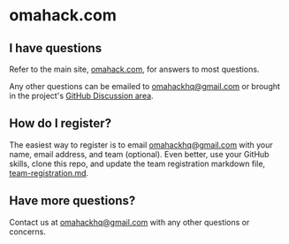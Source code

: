 # omahack.com

## I have questions

Refer to the main site, <a href="https://omahack.com" target="_blank">omahack.com</a>, for answers to most questions.

Any other questions can be emailed to <a href="mailto: omahackhq@gmail.com">omahackhq@gmail.com</a> or brought in the project's <a href="https://github.com/omahack/omahack.com/discussions" target="_blank">GitHub Discussion area</a>.

## How do I register?

The easiest way to register is to email <a href="mailto:omahackhq@gmail.com?subject=Register me for Omahack!">omahackhq@gmail.com</a> with your name, email address, and team (optional). Even better, use your GitHub skills, clone this repo, and update the team registration markdown file, <a href="https://github.com/omahack/omahack.com#:~:text=team%2Dregistration.md" target="_blank">team-registration.md</a>.

## Have more questions?

Contact us at <a href="mailto: omahackhq@gmail.com">omahackhq@gmail.com</a> with any other questions or concerns.
